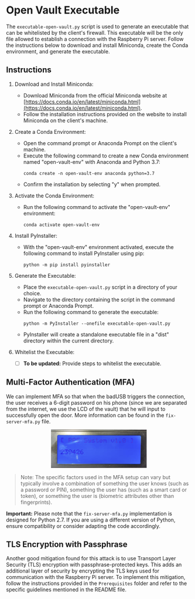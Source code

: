 # Open Vault Executable

The `executable-open-vault.py` script is used to generate an executable that can be whitelisted by the client's firewall. This executable will be the only file allowed to establish a connection with the Raspberry Pi server. Follow the instructions below to download and install Miniconda, create the Conda environment, and generate the executable.

## Instructions

1. Download and Install Miniconda:

   - Download Miniconda from the official Miniconda website at [https://docs.conda.io/en/latest/miniconda.html](https://docs.conda.io/en/latest/miniconda.html).
   - Follow the installation instructions provided on the website to install Miniconda on the client's machine.

2. Create a Conda Environment:

   - Open the command prompt or Anaconda Prompt on the client's machine.
   - Execute the following command to create a new Conda environment named "open-vault-env" with Anaconda and Python 3.7:
     ```
     conda create -n open-vault-env anaconda python=3.7
     ```
   - Confirm the installation by selecting "y" when prompted.

3. Activate the Conda Environment:

   - Run the following command to activate the "open-vault-env" environment:
     ```
     conda activate open-vault-env
     ```

4. Install PyInstaller:

   - With the "open-vault-env" environment activated, execute the following command to install PyInstaller using pip:
     ```
     python -m pip install pyinstaller
     ```

5. Generate the Executable:

   - Place the `executable-open-vault.py` script in a directory of your choice.
   - Navigate to the directory containing the script in the command prompt or Anaconda Prompt.
   - Run the following command to generate the executable:
     ```
     python -m PyInstaller --onefile executable-open-vault.py
     ```
   - PyInstaller will create a standalone executable file in a "dist" directory within the current directory.

6. Whitelist the Executable:

    - [ ] **To be updated:** Provide steps to whitelist the executable.

## Multi-Factor Authentication (MFA)

We can implement MFA so that when the badUSB triggers the connection, the user receives a 6-digit password on his phone (since we are separated from the internet, we use the LCD of the vault) that he will input to successfully open the door. More information can be found in the `fix-server-mfa.py` file.

   <div align="center">
      <img src="remote-access-mfa.PNG" alt="Remote Access MFA">
   </div>

   > Note: The specific factors used in the MFA setup can vary but typically involve a combination of something the user knows (such as a password or PIN), something the user has (such as a smart card or token), or something the user is (biometric attributes other than fingerprints).

   **Important:** Please note that the `fix-server-mfa.py` implementation is designed for Python 2.7. If you are using a different version of Python, ensure compatibility or consider adapting the code accordingly.



## TLS Encryption with Passphrase

Another good mitigation found for this attack is to use Transport Layer Security (TLS) encryption with passphrase-protected keys. This adds an additional layer of security by encrypting the TLS keys used for communication with the Raspberry Pi server. To implement this mitigation, follow the instructions provided in the `Prerequisites` folder and refer to the specific guidelines mentioned in the README file.
